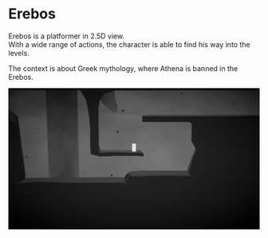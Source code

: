 # Erebos  
  
Erebos is a platformer in 2.5D view.  
With a wide range of actions, the character is able to find his way into the levels.  
  
The context is about Greek mythology, where Athena is banned in the Erebos.  
  
![Game Screenshot](Docs/cover.png)  
